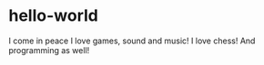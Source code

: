 # hello-world
I come in peace
I love games, sound and music!
I love chess!
And programming as well!
